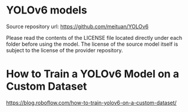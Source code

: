 # YOLOv6 models

Source repository url: https://github.com/meituan/YOLOv6

Please read the contents of the LICENSE file located directly under each folder before using the model. The license of the source model itself is subject to the license of the provider repository.

# How to Train a YOLOv6 Model on a Custom Dataset
https://blog.roboflow.com/how-to-train-yolov6-on-a-custom-dataset/
